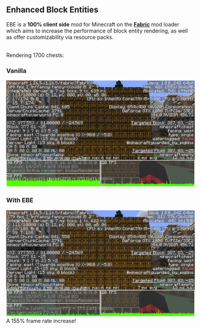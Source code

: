 ## Enhanced Block Entities

EBE is a **100% client side** mod for Minecraft on the **[Fabric](https://fabricmc.net/use/)** mod loader which aims to increase the performance of block entity rendering, as well as offer customizability via resource packs. <br/><br/>

Rendering 1700 chests:
### Vanilla
![Before](img/before.png)
### With EBE
![After](img/after.png)
A 155% frame rate increase!
